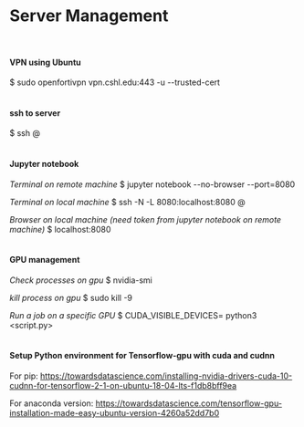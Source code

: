
# Server Management
<br>

#### VPN using Ubuntu 
$ sudo openfortivpn vpn.cshl.edu:443 -u <username> --trusted-cert <token>
<br>
<br>

#### ssh to server
$ ssh <username>@<server-ip>
<br>
<br>


#### Jupyter notebook

_Terminal on remote machine_
$ jupyter notebook --no-browser --port=8080

_Terminal on local machine_
$ ssh -N -L 8080:localhost:8080 <username>@<server-ip>

_Browser on local machine (need token from jupyter notebook on remote machine)_
$ localhost:8080 
<br>
<br>

#### GPU management

_Check processes on gpu_
$ nvidia-smi

_kill process on gpu_
$ sudo kill -9 <PID>

_Run a job on a specific GPU_
$ CUDA_VISIBLE_DEVICES=<gpu> python3 <script.py>
<br>
<br>

#### Setup Python environment for Tensorflow-gpu with cuda and cudnn

For pip:
https://towardsdatascience.com/installing-nvidia-drivers-cuda-10-cudnn-for-tensorflow-2-1-on-ubuntu-18-04-lts-f1db8bff9ea

For anaconda version:
https://towardsdatascience.com/tensorflow-gpu-installation-made-easy-ubuntu-version-4260a52dd7b0

<br>
<br>
<br>
<br>
